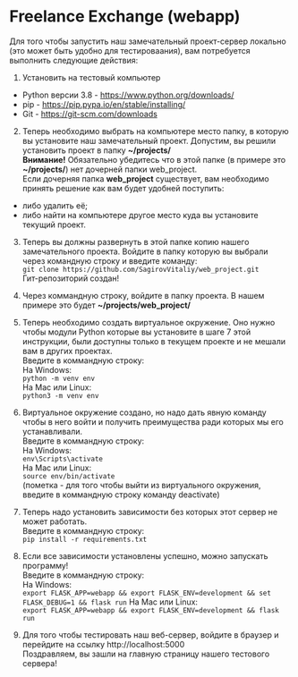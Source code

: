 # Freelance Exchange (webapp)

Для того чтобы запустить наш замечательный проект-сервер локально (это может
быть удобно для тестироваания), вам потребуется выполнить следующие действия:

1. Установить на тестовый компьютер
- Python версии 3.8 - https://www.python.org/downloads/
- pip - https://pip.pypa.io/en/stable/installing/
- Git - https://git-scm.com/downloads

2. Теперь необходимо выбрать на компьютере место папку, в которую вы установите
наш замечательный проект. Допустим, вы решили установить проект в папку
**~/projects/**\
**Внимание!** Обязательно убедитесь что в этой папке (в примере это
**~/projects/**) нет дочерней папки web_project.\
Если дочерняя папка
**web_project** существует, вам необходимо принять решение как вам будет удобней
поступить:
- либо удалить её;
- либо найти на компьютере другое место куда вы установите текущий проект.

3. Теперь вы должны развернуть в этой папке копию нашего замечательного проекта.
Войдите в папку которую вы выбрали через командную строку и введите команду:\
`git clone https://github.com/SagirovVitaliy/web_project.git`\
Гит-репозиторий создан!

4. Через коммандную строку, войдите в папку проекта. В нашем примере это будет
**~/projects/web_project/**

5. Теперь необходимо создать виртуальное окружение. Оно нужно чтобы модули
Python которые вы установите в шаге 7 этой инструкции, были доступны только в
текущем проекте и не мешали вам в других проектах.\
Введите в коммандную строку:\
На Windows:\
`python -m venv env`\
На Mac или Linux:\
`python3 -m venv env`

6. Виртуальное окружение создано, но надо дать явную команду чтобы в него войти
и получить преимущества ради которых мы его устанавливали.\
Введите в коммандную строку:\
На Windows:\
`env\Scripts\activate`\
На Mac или Linux:\
`source env/bin/activate`\
(пометка - для того чтобы выйти из виртуального окружения, введите в коммандную
строку команду deactivate)

7. Теперь надо установить зависимости без которых этот сервер не может
работать.\
Введите в коммандную строку:\
`pip install -r requirements.txt`

8. Если все зависимости установлены успешно, можно запускать программу!\
Введите в коммандную строку:\
На Windows:\
`export FLASK_APP=webapp && export FLASK_ENV=development && set FLASK_DEBUG=1 && flask run`
На Mac или Linux:\
`export FLASK_APP=webapp && export FLASK_ENV=development && flask run`

9. Для того чтобы тестировать наш веб-сервер, войдите в браузер и перейдите на
ссылку http://localhost:5000 \
Поздравляем, вы зашли на главную страницу нашего тестового сервера!
